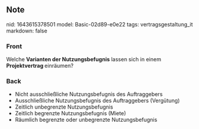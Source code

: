 ## Note
nid: 1643615378501
model: Basic-02d89-e0e22
tags: vertragsgestaltung_it
markdown: false

### Front
Welche <b>Varianten der Nutzungsbefugnis</b> lassen sich in einem <b>Projektvertrag </b>einräumen?

### Back
<ul><li>Nicht ausschließliche Nutzungsbefugnis des Auftraggebers</li><li>Ausschließliche Nutzungsbefugnis des Auftraggebers (Vergütung)</li><li>Zeitlich unbegrenzte Nutzungsbefugnis</li><li>Zeitlich begrenzte Nutzungsbefugnis (Miete)</li><li>Räumlich begrenzte oder unbegrenzte Nutzungsbefugnis</li></ul>
